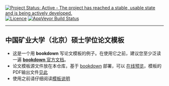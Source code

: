 [![Project Status: Active - The project has reached a stable, usable state and is being actively developed.](http://www.repostatus.org/badges/latest/active.svg)](http://www.repostatus.org/#active)
[![Licence](https://img.shields.io/badge/licence-GPL--3-blue.svg)](https://www.gnu.org/licenses/gpl-3.0.en.html)
[![AppVeyor Build Status](https://ci.appveyor.com/api/projects/status/github/XiangyunHuang/master-thesis-template?branch=master&svg=true)](https://ci.appveyor.com/project/XiangyunHuang/master-thesis-template)

---

## 中国矿业大学（北京）硕士学位论文模板

- 这是一个用 **bookdown** 写论文模板的例子。在使用它之前，建议您至少泛读一遍 [**bookdown** 官方文档](https://bookdown.org/yihui/bookdown)。
- 论文模板源文件放在本仓库，基于 [bookdown](https://bookdown.org/) 部署，可以 [在线预览](https://bookdown.org/xiangyun/master-thesis-template)，模板的PDF输出文件[见此](https://bookdown.org/xiangyun/master-thesis-template/master-thesis-template.pdf)
- 使用之前请仔细阅读[模板说明](https://bookdown.org/xiangyun/master-thesis-template)